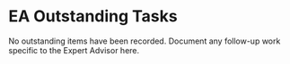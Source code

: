 # EA Outstanding Tasks

No outstanding items have been recorded. Document any follow-up work specific to the Expert Advisor here.
